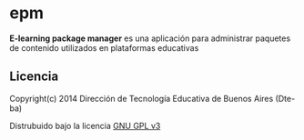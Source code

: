 # epm

**E-learning package manager** es una aplicación para administrar paquetes de contenido utilizados en plataformas educativas

## Licencia

Copyright(c) 2014 Dirección de Tecnología Educativa de Buenos Aires (Dte-ba)

Distrubuido bajo la licencia [GNU GPL v3](http://www.gnu.org/licenses/gpl-3.0.html)
